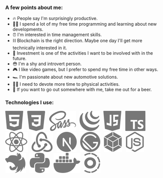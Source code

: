 <!-- ### Hi there 👋 -->

### A few points about me:

- 🔥 People say I'm surprisingly productive.
- 👨‍💻 I spend a lot of my free time programming and learning about new developments.
- ⏰ I'm interested in time management skills.
- ⛓️ Blockchain is the right direction. Maybe one day I'll get more technically interested in it.
- 🏦 Investment is one of the activities I want to be involved with in the future.
- 😳 I'm a shy and introvert person.
- 🎮 I like video games, but I prefer to spend my free time in other ways.
- 🏎️ I'm passionate about new automotive solutions.
- 🤽‍♂️ I need to devote more time to physical activities.
- 🍻 If you want to go out somewhere with me, take me out for a beer.

### Technologies I use:

![HTML5](./icons/html5.svg "HTML5") &nbsp; ![CSS3](./icons/css3.svg "CSS3") &nbsp; ![SASS](./icons/sass.svg "SASS") &nbsp; ![jQuery](./icons/jquery.svg "jQuery") &nbsp; ![JavaScript](./icons/javascript.svg "JavaScript") &nbsp; ![TypeScript](./icons/typescript.svg "TypeScript") &nbsp; ![React](./icons/react.svg "React") &nbsp; ![Redux](./icons/redux.svg "Redux") &nbsp; ![Next.js](./icons/nextjs.svg "Next.js") &nbsp; ![Gatsby.js](./icons/gatsby.svg "Gatsby.js") &nbsp; ![Webpack](./icons/webpack.svg "Webpack") &nbsp; ![Node.js](./icons/nodejs.svg "Node.js") &nbsp; ![Nest.js](./icons/nestjs.svg "Nest.js") &nbsp; ![Python](./icons/python.svg "Python") &nbsp; ![Docker](./icons/docker.svg "Docker") &nbsp; ![Turborepo](./icons/turborepo.svg "Turborepo")

<!-- More will follow soon ⚡ -->

<!--
**coded-bear/coded-bear** is a ✨ _special_ ✨ repository because its `README.md` (this file) appears on your GitHub profile.

Here are some ideas to get you started:

- 🔭 I’m currently working on ...
- 🌱 I’m currently learning ...
- 👯 I’m looking to collaborate on ...
- 🤔 I’m looking for help with ...
- 💬 Ask me about ...
- 📫 How to reach me: ...
- 😄 Pronouns: ...
- ⚡ Fun fact: ...
-->
